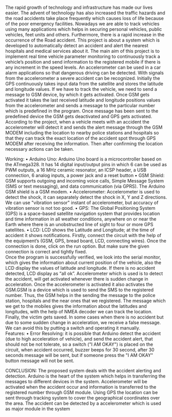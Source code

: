 The rapid growth of technology and infrastructure has made our lives easier. The advent of technology has also increased the traffic hazards and the road accidents take place frequently which causes loss of life because of the poor emergency facilities. Nowadays we are able to track vehicles using many applications which helps in securing personal vehicles, public vehicles, feet units and others. Furthermore, there is a rapid increase in the occurrence of the Road accident. This project  is about a system which is developed to automatically detect an accident and alert the nearest hospitals and medical services about it. The main aim of this project is to implement real time vehicle parameter monitoring to continuously track a vehicle’s position and send information to the registered mobile if there is any increment in the speed levels. An accelerometer can be used in a car alarm applications so that dangerous driving can be detected. With signals from the accelerometer a severe accident can be recognized. Initially the GPS continuously takes input data from the satellite and stores the latitude and longitude values. If we have to track the vehicle, we need to send a message to GSM device, by which it gets activated.  Once GSM gets activated it takes the last received latitude and longitude positions values from the accelerometer and sends a message to the particular number which is predefined in the program. Once message has been sent to the predefined device the GSM gets deactivated and GPS gets activated. According to the project, when a vehicle meets with an accident the accelerometer will detect it and sends the alert message through the GSM MODEM including the location to nearby police stations and hospitals so that they can track the exact location of the accident spot through GPS MODEM after receiving the information. Then after confirming the location necessary actions can be taken. 

Working:
•	 Arduino Uno: Arduino Uno board is a microcontroller based on the ATmega328. It has 14 digital input/output pins in which 6 can be used as PWM outputs, a 16 MHz ceramic resonator, an ICSP header, a USB connection, 6 analog inputs, a power jack and a reset button
•	GSM Shield: GSM supports outgoing and incoming voice calls, Simple Message System (SMS or text messaging), and data communication (via GPRS). The Arduino GSM shield is a GSM modem.
•	Accelerometer: Accelerometer is used to detect the shock, it can separately detect the shock in X, Y and Z directions. We can use "vibration sensor" instant of accelerometer, but accuracy of vibration sensor is not too good. 
•	GPS: The Global Positioning System (GPS) is a space-based satellite navigation system that provides location and time information in all weather conditions, anywhere on or near the Earth where there is an unobstructed line of sight to four or more GPS satellites.
•	LCD: LCD shows the Latitude and Longitude; at the time of accident it shows notifications.
Firstly, connect the circuit with the help of the equipment’s (GSM, GPS, bread board, LCD, connecting wires). Once the connection is done, click on the run option. But make sure the given connection is correct and tightly fixed.  
Once the program is successfully verified, we look into the serial monitor, which gives the information about current position of the vehicle, also the LCD display the values of latitude and longitude. If there is no accident detected, LCD display as “all ok”. Accelerometer which is used is to detect the accident, will get activated whenever there is sudden change in acceleration. Once the accelerometer is activated it also activates the GSM.GSM is a device which is used to send the SMS to the registered number. Thus, the GSM helps in the sending the message to the police station, hospitals and the near ones that we registered. The message which we get to the mobiles gives the information about the latitudes and longitudes, with the help of NMEA decoder we can track the location. Finally, the victim gets saved. 
In some cases when there is no accident but due to some sudden change in acceleration, we receive a false message. We can avoid this by putting a switch and operating it manually.      
Features:
•	Error Resolving: it is possible that Arduino detect the accident (due to high acceleration of vehicle), and send the accident alert, that should not be not tolerate, so a switch ("I AM OKAY") is placed on the circuit, when accident occurred, buzzer beeps for 30 second, after 30 seconds message will        be sent, but if someone press the "I AM OKAY" button message will not be sent.
    
CONCLUSION:
The proposed system deals with the accident alerting and detection. Arduino is the heart of the system which helps in transferring the messages to different devices in the system. Accelerometer will be activated when the accident occur and information is transferred to the registered number through GSM module. Using GPS the location can be sent through tracking system to cover the geographical coordinates over the area. The accident can be detected by a accelerometer which is used as major module in the system

